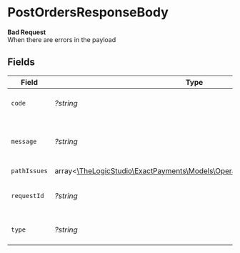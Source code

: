 # PostOrdersResponseBody

**Bad Request**\
When there are errors in the payload



## Fields

| Field                                                                                                                          | Type                                                                                                                           | Required                                                                                                                       | Description                                                                                                                    | Example                                                                                                                        |
| ------------------------------------------------------------------------------------------------------------------------------ | ------------------------------------------------------------------------------------------------------------------------------ | ------------------------------------------------------------------------------------------------------------------------------ | ------------------------------------------------------------------------------------------------------------------------------ | ------------------------------------------------------------------------------------------------------------------------------ |
| `code`                                                                                                                         | *?string*                                                                                                                      | :heavy_minus_sign:                                                                                                             | Code of the validation error.                                                                                                  | validation-error                                                                                                               |
| `message`                                                                                                                      | *?string*                                                                                                                      | :heavy_minus_sign:                                                                                                             | Message explaining the validation error.                                                                                       | Client request body failed validation                                                                                          |
| `pathIssues`                                                                                                                   | array<[\TheLogicStudio\ExactPayments\Models\Operations\PostOrdersPathIssues](../../Models/Operations/PostOrdersPathIssues.md)> | :heavy_minus_sign:                                                                                                             | N/A                                                                                                                            |                                                                                                                                |
| `requestId`                                                                                                                    | *?string*                                                                                                                      | :heavy_minus_sign:                                                                                                             | Request identifier in UUID format.                                                                                             | bcc78633-cd09-4e7d-8f3b-d593fdc1439c                                                                                           |
| `type`                                                                                                                         | *?string*                                                                                                                      | :heavy_minus_sign:                                                                                                             | Type of the validation error.                                                                                                  | invalid-request-error                                                                                                          |